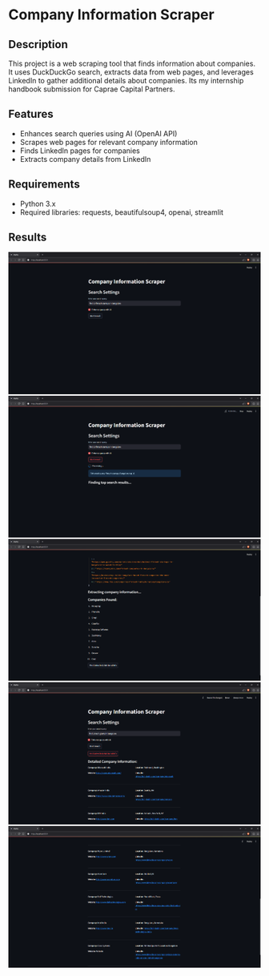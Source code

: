 # Company Information Scraper

## Description
This project is a web scraping tool that finds information about companies. It uses DuckDuckGo search, extracts data from web pages, and leverages LinkedIn to gather additional details about companies. Its my internship handbook submission for Caprae Capital Partners.

## Features
- Enhances search queries using AI (OpenAI API)
- Scrapes web pages for relevant company information
- Finds LinkedIn pages for companies
- Extracts company details from LinkedIn

## Requirements
- Python 3.x
- Required libraries: requests, beautifulsoup4, openai, streamlit

## Results
![Image1](images/ss1.png)
![Image2](images/ss2.png)
![Image3](images/ss3.png)
![Image4](images/ss4.png)
![Image5](images/ss5.png)

